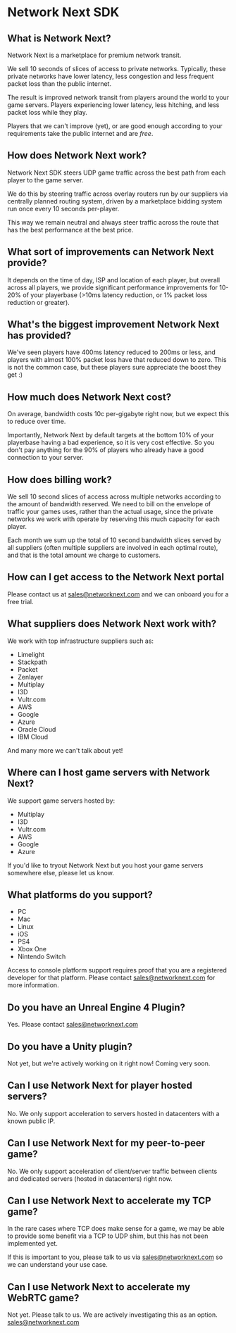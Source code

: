 # Network Next SDK

## What is Network Next?

Network Next is a marketplace for premium network transit. 

We sell 10 seconds of slices of access to private networks. Typically, these private networks have lower latency, less congestion and less frequent packet loss than the public internet.

The result is improved network transit from players around the world to your game servers. Players experiencing lower latency, less hitching, and less packet loss while they play.

Players that we can't improve (yet), or are good enough according to your requirements take the public internet and are _free_.

## How does Network Next work?

Network Next SDK steers UDP game traffic across the best path from each player to the game server.

We do this by steering traffic across overlay routers run by our suppliers via centrally planned routing system, driven by a marketplace bidding system run once every 10 seconds per-player.

This way we remain neutral and always steer traffic across the route that has the best performance at the best price.

## What sort of improvements can Network Next provide?

It depends on the time of day, ISP and location of each player, but overall across all players, we provide significant performance improvements for 10-20% of your playerbase (>10ms latency reduction, or 1% packet loss reduction or greater).

## What's the biggest improvement Network Next has provided?

We've seen players have 400ms latency reduced to 200ms or less, and players with almost 100% packet loss have that reduced down to zero. This is not the common case, but these players sure appreciate the boost they get :)

## How much does Network Next cost?

On average, bandwidth costs 10c per-gigabyte right now, but we expect this to reduce over time.

Importantly, Network Next by default targets at the bottom 10% of your playerbase having a bad experience, so it is very cost effective. So you don't pay anything for the 90% of players who already have a good connection to your server.

## How does billing work?

We sell 10 second slices of access across multiple networks according to the amount of bandwidth reserved. We need to bill on the envelope of traffic your games uses, rather than the actual usage, since the private networks we work with operate by reserving this much capacity for each player.

Each month we sum up the total of 10 second bandwidth slices served by all suppliers (often multiple suppliers are involved in each optimal route), and that is the total amount we charge to customers.

## How can I get access to the Network Next portal

Please contact us at sales@networknext.com and we can onboard you for a free trial.

## What suppliers does Network Next work with?

We work with top infrastructure suppliers such as:

* Limelight
* Stackpath
* Packet
* Zenlayer
* Multiplay
* I3D
* Vultr.com
* AWS
* Google
* Azure
* Oracle Cloud
* IBM Cloud

And many more we can't talk about yet!

## Where can I host game servers with Network Next?

We support game servers hosted by:

* Multiplay
* I3D
* Vultr.com
* AWS
* Google
* Azure

If you'd like to tryout Network Next but you host your game servers somewhere else, please let us know. 

## What platforms do you support?

* PC
* Mac
* Linux
* iOS
* PS4
* Xbox One
* Nintendo Switch

Access to console platform support requires proof that you are a registered developer for that platform. Please contact sales@networknext.com for more information.

## Do you have an Unreal Engine 4 Plugin?

Yes. Please contact sales@networknext.com 

## Do you have a Unity plugin?

Not yet, but we're actively working on it right now! Coming very soon.

## Can I use Network Next for player hosted servers?

No. We only support acceleration to servers hosted in datacenters with a known public IP.

## Can I use Network Next for my peer-to-peer game?

No. We only support acceleration of client/server traffic between clients and dedicated servers (hosted in datacenters) right now.

## Can I use Network Next to accelerate my TCP game?

In the rare cases where TCP does make sense for a game, we may be able to provide some benefit via a TCP to UDP shim, but this has not been implemented yet.

If this is important to you, please talk to us via sales@networknext.com so we can understand your use case.

## Can I use Network Next to accelerate my WebRTC game?

Not yet. Please talk to us. We are actively investigating this as an option. sales@networknext.com
